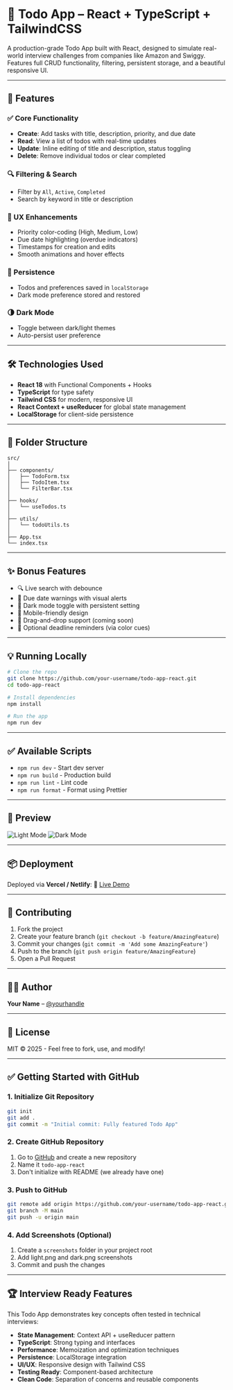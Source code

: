 # 📝 Todo App – React + TypeScript + TailwindCSS

A production-grade Todo App built with React, designed to simulate real-world interview challenges from companies like Amazon and Swiggy. Features full CRUD functionality, filtering, persistent storage, and a beautiful responsive UI.

---

## 🚀 Features

### ✅ Core Functionality
- **Create**: Add tasks with title, description, priority, and due date
- **Read**: View a list of todos with real-time updates
- **Update**: Inline editing of title and description, status toggling
- **Delete**: Remove individual todos or clear completed

### 🔍 Filtering & Search
- Filter by `All`, `Active`, `Completed`
- Search by keyword in title or description

### 🎨 UX Enhancements
- Priority color-coding (High, Medium, Low)
- Due date highlighting (overdue indicators)
- Timestamps for creation and edits
- Smooth animations and hover effects

### 💾 Persistence
- Todos and preferences saved in `localStorage`
- Dark mode preference stored and restored

### 🌗 Dark Mode
- Toggle between dark/light themes
- Auto-persist user preference

---

## 🛠️ Technologies Used

- **React 18** with Functional Components + Hooks
- **TypeScript** for type safety
- **Tailwind CSS** for modern, responsive UI
- **React Context + useReducer** for global state management
- **LocalStorage** for client-side persistence

---

## 🧱 Folder Structure

```
src/
│
├── components/
│   ├── TodoForm.tsx
│   ├── TodoItem.tsx
│   └── FilterBar.tsx
│
├── hooks/
│   └── useTodos.ts
│
├── utils/
│   └── todoUtils.ts
│
├── App.tsx
└── index.tsx
```

---

## ✨ Bonus Features

- 🔍 Live search with debounce
- 📅 Due date warnings with visual alerts
- 🎨 Dark mode toggle with persistent setting
- 📱 Mobile-friendly design
- 🔄 Drag-and-drop support (coming soon)
- 🔔 Optional deadline reminders (via color cues)

---

## 💡 Running Locally

```bash
# Clone the repo
git clone https://github.com/your-username/todo-app-react.git
cd todo-app-react

# Install dependencies
npm install

# Run the app
npm run dev
```

---

## ✅ Available Scripts

- `npm run dev` - Start dev server
- `npm run build` - Production build
- `npm run lint` - Lint code
- `npm run format` - Format using Prettier

---

## 📸 Preview

![Light Mode](./screenshots/light.png)
![Dark Mode](./screenshots/dark.png)

---

## 📦 Deployment

Deployed via **Vercel / Netlify**:
🔗 [Live Demo](https://your-todo-demo.vercel.app)

---

## 🤝 Contributing

1. Fork the project
2. Create your feature branch (`git checkout -b feature/AmazingFeature`)
3. Commit your changes (`git commit -m 'Add some AmazingFeature'`)
4. Push to the branch (`git push origin feature/AmazingFeature`)
5. Open a Pull Request

---

## 👨‍💻 Author

**Your Name** – [@yourhandle](https://github.com/yourhandle)

---

## 📜 License

MIT © 2025 - Feel free to fork, use, and modify!

---

## ✅ Getting Started with GitHub

### 1. Initialize Git Repository
```bash
git init
git add .
git commit -m "Initial commit: Fully featured Todo App"
```

### 2. Create GitHub Repository
1. Go to [GitHub](https://github.com) and create a new repository
2. Name it `todo-app-react`
3. Don't initialize with README (we already have one)

### 3. Push to GitHub
```bash
git remote add origin https://github.com/your-username/todo-app-react.git
git branch -M main
git push -u origin main
```

### 4. Add Screenshots (Optional)
1. Create a `screenshots` folder in your project root
2. Add light.png and dark.png screenshots
3. Commit and push the changes

---

## 🏆 Interview Ready Features

This Todo App demonstrates key concepts often tested in technical interviews:

- **State Management**: Context API + useReducer pattern
- **TypeScript**: Strong typing and interfaces
- **Performance**: Memoization and optimization techniques
- **Persistence**: LocalStorage integration
- **UI/UX**: Responsive design with Tailwind CSS
- **Testing Ready**: Component-based architecture
- **Clean Code**: Separation of concerns and reusable components